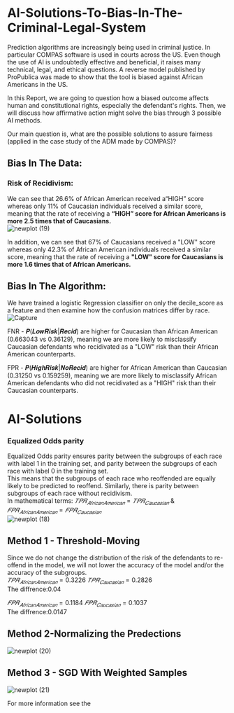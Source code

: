 # AI-Solutions-To-Bias-In-The-Criminal-Legal-System
Prediction algorithms are increasingly being used in criminal justice. In particular COMPAS software is used in courts across the US.
Even though the use of AI is undoubtedly effective and beneficial, it raises many technical, legal, and ethical questions.
A reverse model published by ProPublica was made to show that the tool is biased against African Americans in the US.

In this Report, we are going to question how a biased outcome affects human and constitutional rights, especially the defendant's rights. Then, we will discuss how affirmative action might solve the bias through 3 possible AI methods.

Our main question is, what are the possible solutions to assure fairness (applied in the case study of the ADM made by COMPAS)?
## Bias In The Data:
### Risk of Recidivism:
We can see that 26.6% of African American received a“HIGH” score whereas only 11% of Caucasian individuals received a similar score, meaning that the rate of receiving a  <b>“HIGH” score for African Americans is more 2.5 times that of Caucasians.</b><br>
![newplot (19)](https://user-images.githubusercontent.com/53708521/229221775-425cbf0f-6d95-465b-8724-2b0434ed2499.png)<br>

In addition, we can see that 67% of Caucasians received a "LOW" score whereas only 42.3% of African American individuals received a similar score, meaning that the rate of receiving a <b> "LOW" score for Caucasians is more 1.6 times that of African Americans.</b><br>

## Bias In The Algorithm:
We have trained a logistic Regression classifier on only the decile_score as a feature and then examine how the confusion matrices differ by race.<br>
![Capture](https://user-images.githubusercontent.com/53708521/229222596-e22d308b-f8c7-493b-8877-19319daf3624.JPG)

FNR - 𝑷(𝑳𝒐𝒘𝑹𝒊𝒔𝒌|𝑹𝒆𝒄𝒊𝒅) are higher for Caucasian than African American (0.663043 vs 0.36129), meaning we are more likely to misclassify Caucasian defendants who recidivated as a "LOW" risk than their African American counterparts. <br>

FPR - 𝑷(𝑯𝒊𝒈𝒉𝑹𝒊𝒔𝒌|𝑵𝒐𝑹𝒆𝒄𝒊𝒅) are higher for African American than Caucasian (0.31250 vs 0.159259), meaning we are more likely to misclassify African American defendants who did not recidivated as a "HIGH" risk than their Caucasian counterparts. <br>

# AI-Solutions

### Equalized Odds parity
Equalized Odds parity ensures parity between the subgroups of each race with label 1 in the training set, and parity between the subgroups of each race with label 0 in the training set.<br>
This means that the subgroups of each race who reoffended are equally likely to be predicted to reoffend. Similarly, there is parity between subgroups of each race without recidivism.<br>
In mathematical terms: $𝑇𝑃𝑅_{𝐴𝑓𝑟𝑖𝑐𝑎𝑛 𝐴𝑚𝑒𝑟𝑖𝑐𝑎𝑛}=𝑇𝑃𝑅_{𝐶𝑎𝑢𝑐𝑎𝑠𝑖𝑎𝑛}$ & $𝐹𝑃𝑅_{𝐴𝑓𝑟𝑖𝑐𝑎𝑛 𝐴𝑚𝑒𝑟𝑖𝑐𝑎𝑛}=𝐹𝑃𝑅_{𝐶𝑎𝑢𝑐𝑎𝑠𝑖𝑎𝑛}$
<br>
![newplot (18)](https://user-images.githubusercontent.com/53708521/229221191-b9badc03-08cc-44ea-a7e1-13b0bc4dab9d.png)

## Method 1 - Threshold-Moving 
Since we do not change the distribution of the risk of the defendants to re-offend in the model, we will not lower the accuracy of the model and/or the accuracy of the subgroups.<br> 
$𝑇𝑃𝑅_{𝐴𝑓𝑟𝑖𝑐𝑎𝑛 𝐴𝑚𝑒𝑟𝑖𝑐𝑎𝑛}=0.3226$ $𝑇𝑃𝑅_{𝐶𝑎𝑢𝑐𝑎𝑠𝑖𝑎𝑛}=0.2826$<br>
The diffrence:0.04<br>

$𝐹𝑃𝑅_{𝐴𝑓𝑟𝑖𝑐𝑎𝑛 𝐴𝑚𝑒𝑟𝑖𝑐𝑎𝑛}=0.1184$ $𝐹𝑃𝑅_{𝐶𝑎𝑢𝑐𝑎𝑠𝑖𝑎𝑛}=0.1037$ <br>
The diffrence:0.0147 <br>

##  Method 2-Normalizing the Predections
![newplot (20)](https://user-images.githubusercontent.com/53708521/229225223-378448b9-03b8-49f2-a3bf-3bfa4b43a83a.png)

## Method 3 - SGD With Weighted Samples
![newplot (21)](https://user-images.githubusercontent.com/53708521/229225350-58411d5e-e1fb-4349-ae31-ba651824ef2e.png)<br>

For more information see the 

